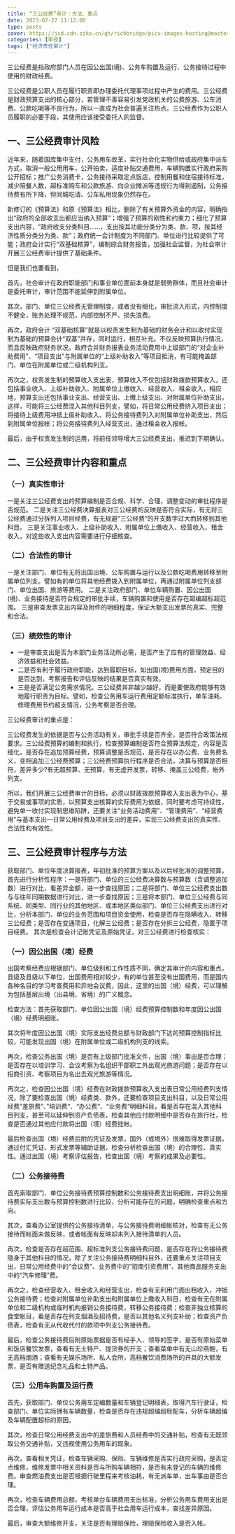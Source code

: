 ```yaml
---
title: “三公经费”审计：方法、重点
date: 2023-07-27 11:12:00
type: posts
cover: https://jsd.cdn.zzko.cn/gh/richbridge/picx-images-hosting@master/thumbnail/CPA-审计.jpg
categories: [审技]
tags: ["经济责任审计"]
---
```


三公经费是指政府部门人员在因公出国(境)、公务车购置及运行、公务接待过程中使用的财政经费。

三公经费是公职人员在履行职责即办理委托代理事项过程中产生的费用。三公经费是财政预算支出的核心部分，若管理不善容易引发党政机关的公费旅游、公车消费、公款吃喝等不良行为，所以一直成为社会普遍关注热点。三公经费作为公职人员履职的必要手段，其使用应该接受委托人的监督。

## 一、三公经费审计风险

近年来，随着国库集中支付，公务用车改革，实行社会化实物供给或政府集中派车方式，取消一般公用用车，公开拍卖，适度补贴交通费用，车辆购置实行政府采购公开招标；推广公务消费卡，公务接待采取定点饭店，控制用餐和住宿接待标准，减少陪餐人数，超标准购车和公款旅游、向企业摊派等违规行为得到遏制，公务接待费有所下降，但同城吃请、公车私用现象仍然存在。

新修订的《预算法》和原《预算法》相比，删除了有关预算外资金的内容，明确指出“政府的全部收支出都应当纳入预算”；增强了预算的刚性和约束力；细化了预算支出内容，“政府收支分类科目……，支出按其功能分类分为类、款、项，按其经济性质分类分为类、款”；政府统一会计制度为不同部门、单位进行比较提供了可能；政府会计实行“双基础核算”，编制综合财务报告，加强社会监督，为社会审计开展三公经费审计提供了基础条件。

但是我们也要看到，

首先，社会审计在政府职能部门和事业单位面前本身就是弱势群体，而且社会审计是委托审计，审计范围不能延伸到附属单位。

其次，部门、单位三公经费无管理制度，或者没有细化，审批流入形式，内控制度不健全，账务处理不规范，内部控制不严、损失浪费。

再次，政府会计 “双基础核算”就是以权责发生制为基础的财务会计和以收付实现制为基础的预算会计“双基”并存，同时运行，相互补充。不仅反映预算执行情况，而且反映政府财务状况。政府合并财务报表业务活动费用中上级部门的“对企业补助费用”、“项目支出”与附属单位的“上级补助收入”等项目抵消，有可能掩盖部门、单位在附属单位或二级机构列支。

再次之，权责发生制的预算收入支出表，预算收入不仅包括财政拨款预算收入，还包括事业收入、上级补助收入、附属单位上缴收入、经营收入、租金收入，相应地，预算支出还包括事业支出、经营支出、上缴上级支出、对附属单位补助支出，这样，可能将三公经费混入其他科目列支，譬如，将日常公用经费挤入项目支出；将接待上级费用冲抵上级补助收入、将公务接待费列入对附属单位补助支出，然后到附属单位报帐；将公务接待费列入经营支出，通过租金收入报帐。

最后，由于权责发生制的运用，将前任领导增大三公经费支出，推迟到下期确认。

## 二、三公经费审计内容和重点

### （一）真实性审计

一是关注三公经费支出的预算编制是否合规、科学、合理，调整变动的审批程序是否规范。
二是关注三公经费决算报表对三公经费的反映是否符合实际，有无将三公经费通过分拆列入项目经费，有无规避“三公经费”的开支数字过大而转移到其他科目。
三是关注事业收入、上级补助收入、附属单位上缴收入、经营收入、租金收入，对这些收入支出内容需要进行仔细核查。

### （二）合法性的审计

一是关注部门、单位有无将出国出境、公车购置与运行以及公款吃喝费用转移至附属单位列支。譬如有的单位将其他经费拨入到附属单位，再通过附属单位列支部门、单位出国、旅游等费用。
二是关注政府部门、单位车辆购置、因公出国(境)、业务接待是否符合规定的审批手续，车辆购置和使用是否存在超编超标超范围。
三是审查发票支出内容及附件的明细程度，保证大额支出发票的真实、完整和合法。

### （三）绩效性的审计

- 一是审查支出是否为本部门业务活动所必需，是否产生了应有的管理效益、经济效益和社会效益。
- 二是否有利于履行政府职能，达到履职目标，如出国(境)费用方面，预定目的是否达到，考察报告和评估反映的结果是否真实有效。
- 三是是否满足公务需求情况。三公经费并非越少越好，而是要使政府能够有效地履行职责为目标。譬如，检查公务用车运行费用定额标准执行，单车油耗、修理费用节约超支情况，公务考察是否合理。

三公经费审计的重点是：

三公经费发生的依据是否与公务活动有关，审批手续是否齐全，是否符合政策法规要求。三公经费预算的编制和执行，检查预算编制是否符合预算法规定，内容是否细化，是否存在追加预算经费，预算调整是否规范，是否存在以办公费、业务费名义，变相追加三公经费预算；三公经费预算执行程序是否合法，决算与预算是否相符，差异多少?有无超预算、无预算，有无虚开发票，转移、掩盖三公经费，帐外列支。

所以，我们开展三公经费审计的目标，必须以财政拨款预算收入支出表为中心，基于交易或事项的实质，以预算支出核算的实际费用为依据，同时要考虑可持续性，避免单一收付实现制思维陷阱，还要关注“业务活动费用”、“管理费用”、“经营费用”与基本支出—日常公用经费及项目支出的差异，实现三公经费支出的真实性、合法性和有效性。   

## 三、三公经费审计程序与方法

获取部门、单位年度决算报表，年初批准的预算方案以及以后经批准的调整预算，首先进行分析性程序：一是将部门、单位的三公经费决算数与预算数（含调整追加数）进行对比，看差异金额，进一步查找原因；二是将部门、单位三公经费支出数与与往年同期数据进行对比，进一步查找原因；三是将本部门、单位三公经费与同系统、同类型、同行业的其他地区、或本地区类似部门、单位三公经费支出进行对比，分析本部门、单位的业务范围和项目资金使用，检查是否存在隐瞒收入、转移三公经费；是否存在变通项目，化解三公经费；是否存在分拆三公经费，隐匿于项目经费。
其次是检查会计记账凭证及原始凭证，对三公经费进行检查核实：

### （一）因公出国（境）经费

出国考察经费应根据部门、单位级别和工作性质不同，确定其审计的内容和重点。县级及县级以下单位，出国费用相对较少，有的单位甚至没有出国费用，而是国内各种名目的学习考查费用和异地会议费，因此，这里的出国（境）经费，可以理解为包括基层出境（出县境、省境）的广义概念。

检查方法：首先获取部门、单位因公出国（境）经费预算控制数和年度因公出国（境）经费明细账。

其次将年度因公出国（境）实际支出经费总额与财政部门下达的预算控制指标比较，可能发现出国（境）在附属单位或二级机构列支的线索。

再次，检查公务出国（境）是否有上级部门批准文件，出国（境）事由是否合理；是否存在以培训学习、会议考察为名组织干部职工外出观光旅游问题；是否存在以招商引资、考察项目为名出去观光旅游等情况。

再次之，检查因公出国（境）经费在财政拨款预算收入支出表日常公用经费列支情况，除了要检查出国（境）经费类、款外，还要检查项目支出科目，以及日常公用经费”差旅费“、”培训费“、“办公费“、“业务费“明细科目，看是否存在混入其他科目列支，甚至可以延伸到资产负债表，检查其他应付款明细中是否存在旅行社，检查是否通过其他应付款将出国（境）经费挂帐。

最后检查出国（境）经费后附的凭证及发票，国外（或境外）很难取得发票证据，通过付汇凭证、形式发票等辅助证据，检查分析检查出国（境）的合理性、真实性。通过出国（境）考察评估报告，检查出国（境）考察的成果及必要性。

### （二）公务接待费

首先索取部门、单位公务接待费预算控制数和公务接待费支出明细账，并将公务接待费实际支出数与预算控制数进行比较，分析可能存在的问题，明确检查重点和方向。

其次，查看办公室提供的公务接待清单，与公务接待费明细帐核对，检查有无公务接待而帐面未做反映，或者帐面有反映却未列入接待清单的人员。

再次，检查是否存在超范围、超标准列支公务接待费问题，是否存在将公务接待费隐身于其他科目的情况，除了关注公务接待费明细科目外，还要重点关注项目支出，日常公用经费中的“会议费”、业务费中的“招商引资费用”、其他商品服务支出中的“汽车修理”费。

再次之，检查经营收入、租金收入和经营支出，检查有无利用门面出租收入，冲抵公务接待费；检查对附属单位补助支出和附属单位上缴收入科目，检查有无在附属单位和二级机构或临时机构报销公务接待费，转移公务接待费；检查非独立核算的食堂帐目，看是否存在列支烟酒及招待费，是否以其他名义列支补助；检查资产负债表，检查有无从代收代付的款项中列支公务接待费。

最后，检查公务接待费后附原始票据是否有经手人、领导的签字，是否有原始菜单和饭店餐饮发票，查看有无土特产、提货券的开支；查看菜单中有无山珍燕鲍，有无高档烟酒；查看有无娱乐场所、私人会所，高档餐饮消费场所的开具的大额发票，是否有赠送纪念礼品和土特产品。

### （三）公用车购置及运行费

首先，获取部门、单位公务用车定编数量和车辆登记明细表，取得汽车行驶证，检查部门、单位实际拥有车辆数量，检查是否存在违规超编超标配车，分析车辆超编及车辆配置超标的原因。

其次，检查日常公用经费支出中的差旅费和人员经费中的交通补贴，检查有无既领取公务交通补贴，又违规使用公务用车的现象。

再次，查看相关凭证，检查车辆采购、保险、车辆维修是否实行政府采购，是否定点维修，维修发票中相关资料是否与所购车辆相符，是否有未登记的车辆的维修费。审查燃油费支出是否根据行驶里程来考核油耗，有无派车单，出车事由是否合理。

再次，检查车辆费用总额，考核单台车辆费用支出标准，分析公务用车费用支出是否合理，评估公务用车运行成本是否高于社会用车运行成本，查找差异原因。

最后，审查大额维修开支，关注是否有理赔保险，理赔保险收入是否入帐。